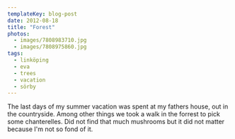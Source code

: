 ```yaml
---
templateKey: blog-post
date: 2012-08-18
title: "Forest"
photos:
  - images/7808983710.jpg
  - images/7808975860.jpg
tags:
  - linköping
  - eva
  - trees
  - vacation
  - sörby
---
```


The last days of my summer vacation was spent at my fathers house, out in the countryside. Among other things we took a walk in the forrest to pick some chanterelles. Did not find that much mushrooms but it did not matter because I'm not so fond of it.
